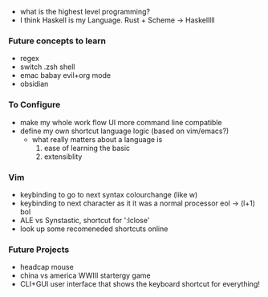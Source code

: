 - what is the highest level programming?
- I think Haskell is my Language. Rust + Scheme -> Haskelllll

### Future concepts to learn
- regex
- switch .zsh shell
- emac babay evil+org mode
- obsidian

### To Configure
- make my whole work flow UI more command line compatible
- define my own shortcut language logic (based on vim/emacs?)
    - what really matters about a language is
        1. ease of learning the basic
        2. extensiblity


### Vim
- keybinding to go to next syntax colourchange (like w)
- keybinding to next character as it it was a normal processor eol -> (l+1) bol
- ALE vs Synstastic, shortcut for ':lclose'
- look up some recomeneded shortcuts online

### Future Projects
- headcap mouse
- china vs america WWIII startergy game
- CLI+GUI user interface that shows the keyboard shortcut for everything!
